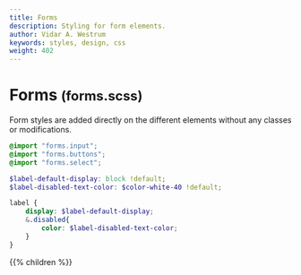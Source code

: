 ```yaml
---
title: Forms
description: Styling for form elements.
author: Vidar A. Westrum
keywords: styles, design, css
weight: 402
---
```


# Forms <small>(forms.scss)</small>

Form styles are added directly on the different elements without any classes or modifications.
```scss
@import "forms.input";
@import "forms.buttons";
@import "forms.select";

$label-default-display: block !default;
$label-disabled-text-color: $color-white-40 !default;

label {
    display: $label-default-display;
    &.disabled{
        color: $label-disabled-text-color;
    }
}
```

{{% children %}}
